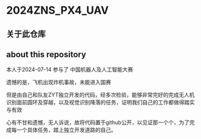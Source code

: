 # 2024ZNS_PX4_UAV

## 关于此仓库

## about this repository

本人于2024-07-14 参与了 中国机器人及人工智能大赛

遗憾的是，飞机出现炸机事故，未能进入国赛

但是由自己和队友ZYT独立开发的代码，经多次检验，能够非常完好的完成无人机识别面前圆环及穿越，以及视觉识别降落的任务，证明我们自己的工作都做得踏实与有效

心有不甘和遗憾，无人诉说，故将代码置于github公开，以见证那一个个，为了完成每一个具体任务，踏上独立开发道路的自己。